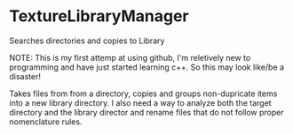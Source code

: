 # TextureLibraryManager
Searches directories and copies to Library

NOTE: This is my first attemp at using github, I'm reletively new to programming and have just started learning c++. So this may look like/be a disaster!

Takes files from from a directory, copies and groups non-dupricate items into a new library directory. 
I also need a way to analyze both the target directory and the library director and rename files that do not follow proper nomenclature rules.
